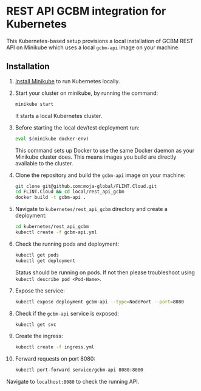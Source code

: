 # REST API GCBM integration for Kubernetes

This Kubernetes-based setup provisions a local installation of GCBM REST API on Minikube which uses a local `gcbm-api` image on your machine.

## Installation

1. [Install Minikube](https://kubernetes.io/docs/tasks/tools/install-minikube/) to run Kubernetes locally.

2. Start your cluster on minikube, by running the command:
	 ```sh
	 minikube start
	 ```
	 It starts a local Kubernetes cluster.
3. Before starting the local dev/test deployment run:
	```sh
	eval $(minikube docker-env)
	```
	This command sets up Docker to use the same Docker daemon as your Minikube cluster does. This means images you build are directly available to the cluster.
4. Clone the repository and build the `gcbm-api` image on your machine:
	```sh
	git clone git@github.com:moja-global/FLINT.Cloud.git
	cd FLINT.Cloud && cd local/rest_api_gcbm
	docker build -t gcbm-api .
	```
5. Navigate to `kubernetes/rest_api_gcbm` directory and create a deployment:
	```sh
	cd kubernetes/rest_api_gcbm
	kubectl create -f gcbm-api.yml
	```
6. Check the running pods and deployment:
	```sh
	kubectl get pods
	kubectl get deployment
	```
	Status should be running on pods. If not then please troubleshoot using  `kubectl describe pod <Pod-Name>`.
7. Expose the service:
	```sh
	kubectl expose deployment gcbm-api --type=NodePort --port=8080
	```
8. Check if the `gcbm-api` service is exposed:
	```sh
	kubectl get svc
	```
9. Create the ingress:
	```sh
	kubectl create -f ingress.yml
	```
10. Forward requests on port 8080:
	```sh
	kubectl port-forward service/gcbm-api 8080:8080
	```

Navigate to `localhost:8080` to check the running API.
